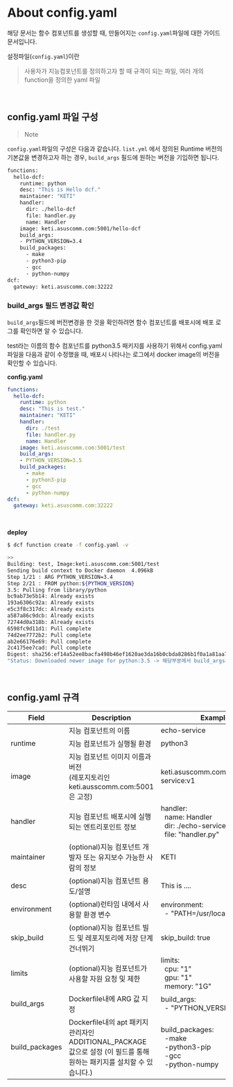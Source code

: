 # About config.yaml



해당 문서는 함수 컴포넌트를 생성할 때, 만들어지는 `config.yaml`파일에 대한 가이드 문서입니다.



설정파일(`config.yaml`)이란

> 사용자가 지능컴포넌트를 정의하고자 할 때 규격이 되는 파일, 여러 개의 function을 정의한 yaml 파일

​    

## config.yaml 파일 구성

> Note

`config.yaml`파일의 구성은 다음과 같습니다. `list.yml` 에서 정의된 Runtime 버전의 기본값을 변경하고자 하는 경우, `build_args` 필드에 원하는 버전을 기입하면 됩니다.



```bash
functions:
  hello-dcf:
    runtime: python
    desc: "This is Hello dcf."
    maintainer: "KETI"
    handler:
      dir: ./hello-dcf
      file: handler.py
      name: Handler
    image: keti.asuscomm.com:5001/hello-dcf
    build_args:
    - PYTHON_VERSION=3.4
    build_packages:
      - make
      - python3-pip
      - gcc
      - python-numpy
dcf:
  gateway: keti.asuscomm.com:32222
```


###  build_args 필드 변경값 확인

`build_args`필드에 버전변경을 한 것을 확인하려면 함수 컴포넌트를 배포시에 배포 로그를 확인하면 알 수 있습니다.



test라는 이름의 함수 컴포넌트를 python3.5 패키지를 사용하기 위해서 config.yaml파일을 다음과 같이 수정했을 때, 배포시 나타나는 로그에서 docker image의 버전을 확인할 수 있습니다.



**config.yaml**

```yaml
functions:
  hello-dcf:
    runtime: python
    desc: "This is test."
    maintainer: "KETI"
    handler:
      dir: ./test
      file: handler.py
      name: Handler
    image: keti.asuscomm.com:5001/test
    build_args:
    - PYTHON_VERSION=3.5
    build_packages:
      - make
      - python3-pip
      - gcc
      - python-numpy
dcf:
  gateway: keti.asuscomm.com:32222
```

​    

**deploy**

```bash
$ dcf function create -f config.yaml -v

>>
Building: test, Image:keti.asuscomm.com:5001/test
Sending build context to Docker daemon  4.096kB
Step 1/21 : ARG PYTHON_VERSION=3.4
Step 2/21 : FROM python:${PYTHON_VERSION}
3.5: Pulling from library/python
bc9ab73e5b14: Already exists
193a6306c92a: Already exists
e5c3f8c317dc: Already exists
a587a86c9dcb: Already exists
72744d0a318b: Already exists
6598fc9d11d1: Pull complete
74d2ee7772b2: Pull complete
ab2e66176e69: Pull complete
2c4175ee7cad: Pull complete
Digest: sha256:ef14a52ee8bacfa498b46ef1620ae3da16b0cbda8286b1f0a1a81aa71ac3a818
"Status: Downloaded newer image for python:3.5 -> 해당부분에서 build_args가 적용되었는지 확인"
```



​    

##  config.yaml 규격

| Field       | Description                                                  | Example                                                      |
| ----------- | ------------------------------------------------------------ | ------------------------------------------------------------ |
|             | 지능 컴포넌트의 이름                                         | echo-service                                                 |
| runtime     | 지능 컴포넌트가 실행될 환경                                  | python3                                                      |
| image       | 지능 컴포넌트 이미지 이름과 버전<br>(레포지토리인 keti.ausscomm.com:5001은 고정) | keti.asuscomm.com:5001/echo-service:v1                       |
| handler     | 지능 컴포넌트 배포시에 실행되는 엔트리포인트 정보            | handler:<br>&nbsp; name: Handler<br>&nbsp; dir: ./echo-service<br>&nbsp; file: "handler.py" |
| maintainer  | (optional)지능 컴포넌트 개발자 또는 유지보수 가능한 사람의 정보 | KETI                                                         |
| desc        | (optional)지능 컴포넌트 용도/설명                            | This is ....                                                 |
| environment | (optional)런타임 내에서 사용할 환경 변수                     | environment:<br>&nbsp; - "PATH=/usr/local/bin"               |
| skip_build  | (optional)지능 컴포넌트 빌드 및 레포지토리에 저장 단계 건너뛰기 | skip_build: true                                             |
| limits      | (optional)지능 컴포넌트가 사용할 자원 요청 및 제한           | limits:<br>&nbsp; cpu: "1"<br>&nbsp; gpu: "1"<br>&nbsp; memory: "1G" |
| build_args  | Dockerfile내에 ARG 값 지정                         | build_args:<br>&nbsp; - "PYTHON_VERSION=3.7"                 |
| build_packages  | Dockerfile내의 apt 패키지 관리자인 ADDITIONAL_PACKAGE 값으로 설정 (이 필드를 통해 원하는 패키지를 설치할 수 있습니다.)  | build_packages:<br>&nbsp; -make<br>&nbsp; -python3-pip<br>&nbsp; -gcc<br>&nbsp; -python-numpy                                                            |


